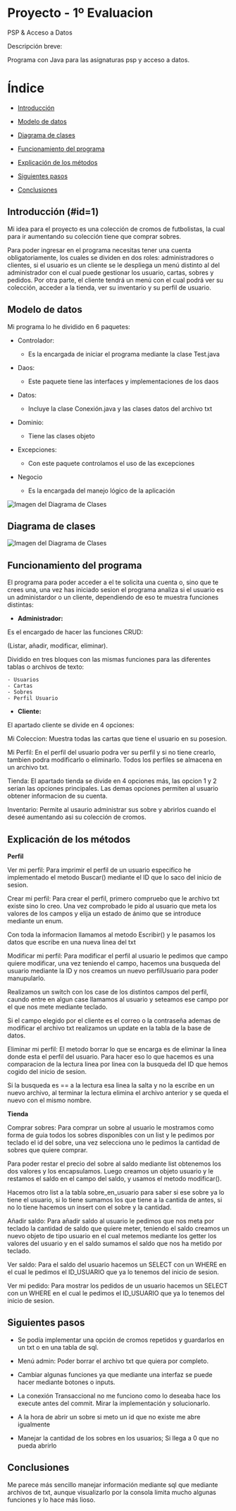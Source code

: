 # Proyecto - 1º Evaluacion

PSP &amp; Acceso a Datos

Descripción breve:

Programa con Java para las asignaturas psp y acceso a datos.

# Índice

- [Introducción](#1)

- [Modelo de datos](#_Toc89017173)

- [Diagrama de clases](#_Toc89017174)

- [Funcionamiento del programa](#_Toc89017175)

- [Explicación de los métodos](#_Toc89017176)

- [Siguientes pasos](#_Toc89017177)

- [Conclusiones](#_Toc89017178)


## Introducción (#id=1)

Mi idea para el proyecto es una colección de cromos de futbolistas, la cual para ir aumentando su colección tiene que comprar sobres.

Para poder ingresar en el programa necesitas tener una cuenta obligatoriamente, los cuales se dividen en dos roles: administradores o clientes, si el usuario es un cliente se le despliega un menú distinto al del administrador con el cual puede gestionar los usuario, cartas, sobres y pedidos. Por otra parte, el cliente tendrá un menú con el cual podrá ver su colección, acceder a la tienda, ver su inventario y su perfil de usuario.

## Modelo de datos

Mi programa lo he dividido en 6 paquetes:

- Controlador:
  - Es la encargada de iniciar el programa mediante la clase Test.java

- Daos:
  - Este paquete tiene las interfaces y implementaciones de los daos

- Datos:
  - Incluye la clase Conexión.java y las clases datos del archivo txt

- Dominio:
  - Tiene las clases objeto

- Excepciones:
  - Con este paquete controlamos el uso de las excepciones

- Negocio
  - Es la encargada del manejo lógico de la aplicación

![Imagen del Diagrama de Clases](https://raw.githubusercontent.com/IgnacioPerez12/Proyecto_1Evaluacion_Cromos/master/recursos/paquetes.png)

## Diagrama de clases

![Imagen del Diagrama de Clases](https://raw.githubusercontent.com/IgnacioPerez12/Proyecto_1Evaluacion_Cromos/master/recursos/Diagrama_Clases.png)


## Funcionamiento del programa

El programa para poder acceder a el te solicita una cuenta o, sino que te crees una, una vez has iniciado sesion el programa analiza si el usuario es un administardor o un cliente, dependiendo de eso te muestra funciones distintas:


- **Administrador:**

Es el encargado de hacer las funciones CRUD:

(Listar, añadir, modificar, eliminar).

Dividido en tres bloques con las mismas funciones para las diferentes tablas o archivos de texto:

    - Usuarios
    - Cartas
    - Sobres
    - Perfil Usuario


- **Cliente:**

El apartado cliente se divide en 4 opciones:

Mi Coleccion: Muestra todas las cartas que tiene el usuario en su posesion.

Mi Perfil: En el perfil del usuario podra ver su perfil y si no tiene crearlo, tambien podra modificarlo o eliminarlo. Todos los perfiles se almacena en un archivo txt.

Tienda: El apartado tienda se divide en 4 opciones más, las opcion 1 y 2 serian las opciones principales. Las demas opciones permiten al usuario obtener informacion de su cuenta.

Inventario: Permite al usaurio administrar sus sobre y abrirlos cuando el deseé aumentando asi su colección de cromos.



## Explicación de los métodos

**Perfil**

Ver mi perfil: Para imprimir el perfil de un usuario especifico he implementado el metodo Buscar() mediante el ID que lo saco del inicio de sesion.

Crear mi perfil: Para crear el perfil, primero compruebo que le archivo txt existe sino lo creo. Una vez comprobado le pido al usuario que meta los valores de los campos y elija un estado de ánimo que se introduce mediante un enum.

Con toda la informacion llamamos al metodo Escribir() y le pasamos los datos que escribe en una nueva linea del txt

Modificar mi perfil: Para modificar el perfil al usuario le pedimos que campo quiere modificar, una vez teniendo el campo, hacemos una busqueda del usuario mediante la ID y nos creamos un nuevo perfilUsuario para poder manupularlo.

Realizamos un switch con los case de los distintos campos del perfil, caundo entre en algun case llamamos al usuario y seteamos ese campo por el que nos mete mediante teclado.

Si el campo elegido por el cliente es el correo o la contraseña ademas de modificar el archivo txt realizamos un update en la tabla de la base de datos.

Eliminar mi perfil: El metodo borrar lo que se encarga es de eliminar la linea donde esta el perfil del usuario. Para hacer eso lo que hacemos es una comparacion de la lectura linea por linea con la busqueda del ID que hemos cogido del inicio de sesion.

Si la busqueda es == a la lectura esa linea la salta y no la escribe en un nuevo archivo, al terminar la lectura elimina el archivo anterior y se queda el nuevo con el mismo nombre.

**Tienda**

Comprar sobres: Para comprar un sobre al usuario le mostramos como forma de guia todos los sobres disponibles con un list y le pedimos por teclado el id del sobre, una vez selecciona uno le pedimos la cantidad de sobres que quiere comprar.

Para poder restar el precio del sobre al saldo mediante list obtenemos los dos valores y los encapsulamos. Luego creamos un objeto usuario y le restamos el saldo en el campo del saldo, y usamos el metodo modificar().

Hacemos otro list a la tabla sobre\_en\_usuario para saber si ese sobre ya lo tiene el usuario, si lo tiene sumamos los que tiene a la cantida de antes, si no lo tiene hacemos un insert con el sobre y la cantidad.

Añadir saldo: Para añadir saldo al usuario le pedimos que nos meta por teclado la cantidad de saldo que quiere meter, teniendo el saldo creamos un nuevo objeto de tipo usuario en el cual metemos mediante los getter los valores del usuario y en el saldo sumamos el saldo que nos ha metido por teclado.

Ver saldo: Para el saldo del usuario hacemos un SELECT con un WHERE en el cual le pedimos el ID\_USUARIO que ya lo tenemos del inicio de sesion.

Ver mi pedido: Para mostrar los pedidos de un usuario hacemos un SELECT con un WHERE en el cual le pedimos el ID\_USUARIO que ya lo tenemos del inicio de sesion.

## Siguientes pasos

- Se podía implementar una opción de cromos repetidos y guardarlos en un txt o en una tabla de sql.

- Menú admin: Poder borrar el archivo txt que quiera por completo.

- Cambiar algunas funciones ya que mediante una interfaz se puede hacer mediante botones o inputs.

- La conexión Transaccional no me funciono como lo deseaba hace los execute antes del commit. Mirar la implementación y solucionarlo.

- A la hora de abrir un sobre si meto un id que no existe me abre igualmente

- Manejar la cantidad de los sobres en los usuarios; Si llega a 0 que no pueda abrirlo

## Conclusiones

Me parece más sencillo manejar información mediante sql que mediante archivos de txt, aunque visualizarlo por la consola limita mucho algunas funciones y lo hace más lioso.


